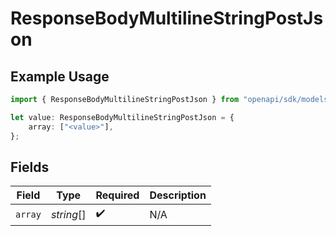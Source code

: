 # ResponseBodyMultilineStringPostJson

## Example Usage

```typescript
import { ResponseBodyMultilineStringPostJson } from "openapi/sdk/models/operations";

let value: ResponseBodyMultilineStringPostJson = {
    array: ["<value>"],
};
```

## Fields

| Field              | Type               | Required           | Description        |
| ------------------ | ------------------ | ------------------ | ------------------ |
| `array`            | *string*[]         | :heavy_check_mark: | N/A                |